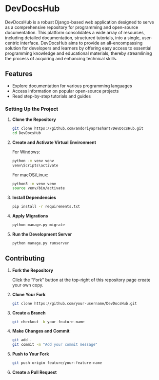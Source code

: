 # DevDocsHub

DevDocsHub is a robust Django-based web application designed to serve as a comprehensive repository for programming and open-source documentation. This platform consolidates a wide array of resources, including detailed documentation, structured tutorials, into a single, user-centric interface. DevDocsHub aims to provide an all-encompassing solution for developers and learners by offering easy access to essential programming knowledge and educational materials, thereby streamlining the process of acquiring and enhancing technical skills.


## Features
- Explore documentation for various programming languages
- Access information on popular open-source projects
- Read step-by-step tutorials and guides

### Setting Up the Project

1. **Clone the Repository**

   ```sh
   git clone https://github.com/andoriyaprashant/DevDocsHub.git
   cd DevDocsHub
   ```
2. **Create and Activate Virtual Environment**
   
   For Windows:

   ```sh
   python -m venv venv
   venv\Scripts\activate
   ```

   For macOS/Linux:

   ```sh
   python3 -m venv venv
   source venv/bin/activate
   ```

3. **Install Dependencies**

   ```sh
   pip install -r requirements.txt
   ```

4. **Apply Migrations**

   ```sh
   python manage.py migrate
   ```

5. **Run the Development Server**

   ```sh
   python manage.py runserver
   ```

## Contributing

1. **Fork the Repository**

    Click the "Fork" button at the top-right of this repository page create your own copy.

2. **Clone Your Fork**
   
   ```sh
   git clone https://github.com/your-username/DevDocsHub.git
   ```

3. **Create a Branch**
   
   ```sh
   git checkout -b your-feature-name
   ```
4. **Make Changes and Commit**
   ```sh
   git add .
   git commit -m "Add your commit message"
   ```

5. **Push to Your Fork**
   ```sh
   git push origin feature/your-feature-name
   ```

6. **Create a Pull Request**
  





